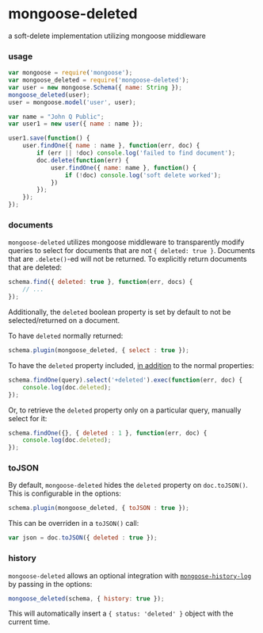 # mongoose-deleted

a soft-delete implementation utilizing mongoose middleware

### usage

```javascript
var mongoose = require('mongoose');
var mongoose_deleted = require('mongoose-deleted');
var user = new mongoose.Schema({ name: String });
mongoose_deleted(user);
user = mongoose.model('user', user);

var name = "John Q Public";
var user1 = new user({ name : name });

user1.save(function() {
    user.findOne({ name : name }, function(err, doc) {
        if (err || !doc) console.log('failed to find document');
        doc.delete(function(err) {
            user.findOne({ name: name }, function() {
                if (!doc) console.log('soft delete worked');
            })
        });
    });
});
```

### documents

`mongoose-deleted` utilizes mongoose middleware to transparently modify queries to select for documents that are not `{ deleted: true }`. Documents that are `.delete()`-ed will not be returned. To explicitly return documents that are deleted:

```javascript
schema.find({ deleted: true }, function(err, docs) {
    // ...
});
```

Additionally, the `deleted` boolean property is set by default to not be selected/returned on a document.

To have `deleted` normally returned:

```javascript
schema.plugin(mongoose_deleted, { select : true });
```

To have the `deleted` property included, [in addition](http://mongoosejs.com/docs/api.html#query_Query-select) to the normal properties:

```javascript
schema.findOne(query).select('+deleted').exec(function(err, doc) {
    console.log(doc.deleted);
});
```

Or, to retrieve the `deleted` property only on a particular query, manually select for it:

```javascript
schema.findOne({}, { deleted : 1 }, function(err, doc) {
    console.log(doc.deleted);
});
```



### toJSON

By default, `mongoose-deleted` hides the `deleted` property on `doc.toJSON()`. This is configurable in the options:

```javascript
schema.plugin(mongoose_deleted, { toJSON : true });
```

This can be overriden in a `toJSON()` call:

```javascript
var json = doc.toJSON({ deleted : true });
```


### history

`mongoose-deleted` allows an optional integration with [`mongoose-history-log`](https://www.npmjs.com/package/mongoose-history-log) by passing in the options:

```javascript
mongoose_deleted(schema, { history: true });
```

This will automatically insert a `{ status: 'deleted' }` object with the current time.